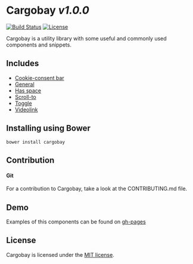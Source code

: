 # Cargobay _v1.0.0_

[![Build Status](https://travis-ci.org/Kunstmaan/cargobay.svg)](https://travis-ci.org/Kunstmaan/cargobay)
[![License](https://img.shields.io/badge/license-MIT-blue.svg)](LICENSE.txt)

Cargobay is a utility library with some useful and commonly used components and snippets.


## Includes
- [Cookie-consent bar](cbCookieConsent/)
- [General](cbGeneral/)
- [Has space](cbHasSpace/)
- [Scroll-to](cbScrollTo/)
- [Toggle](cbToggle/)
- [Videolink](cbVideolink/)


## Installing using Bower
```
bower install cargobay
```

## Contribution

#### Git
For a contribution to Cargobay, take a look at the CONTRIBUTING.md file.


## Demo
Examples of this components can be found on [gh-pages](http://kunstmaan.github.com/cargobay)

## License
Cargobay is licensed under the [MIT license](http://opensource.org/licenses/MIT).
